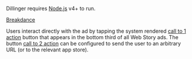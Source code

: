 Dillinger requires [Node.js](https://nodejs.org/) v4+ to run.

[Breakdance](https://breakdance.github.io/breakdance/till)

Users interact directly with the ad by tapping the system rendered [call to 1 action](story_ads_best_practices.md#call-to-action-button-text-1) button that appears in the bottom third of all Web Story ads.  The button [call to 2 action](story_ads_best_practices.md#call-to-action-button-text-2) can be configured to send the user to an arbitrary URL (or to the relevant app store).

